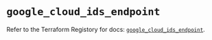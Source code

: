 # `google_cloud_ids_endpoint`

Refer to the Terraform Registory for docs: [`google_cloud_ids_endpoint`](https://www.terraform.io/docs/providers/google/r/cloud_ids_endpoint).
